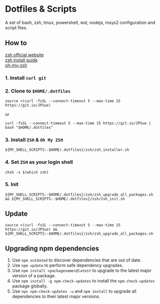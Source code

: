 # Dotfiles & Scripts
A set of bash, zsh, tmux, powershell, wsl, nodejs, msys2 configuration and script files.


## How to
[zsh official website](http://zsh.sourceforge.net)  
[zsh install guide](https://github.com/robbyrussell/oh-my-zsh/wiki/Installing-ZSH)  
[oh-my-zsh](https://ohmyz.sh/)

### 1. Install `curl git`

### 2. Clone to `$HOME/.dotfiles`
`source <(curl -fsSL --connect-timeout 5 --max-time 15 https://git.io/JPSue)`

or

`curl -fsSL --connect-timeout 5 --max-time 15 https://git.io/JPSue | bash "$HOME/.dotfiles"`

### 3. Install `ZSH` & `Oh My ZSH`
`${MY_SHELL_SCRIPTS:-$HOME/.dotfiles}/zsh/zsh_installer.sh`

### 4. Set `ZSH` as your login shell
`chsh -s $(which zsh)`

### 5. Init
`${MY_SHELL_SCRIPTS:-$HOME/.dotfiles}/zsh/zsh_upgrade_all_packages.sh && ${MY_SHELL_SCRIPTS:-$HOME/.dotfiles}/zsh/zsh_init.sh`

## Update
`source <(curl -fsSL --connect-timeout 5 --max-time 15 https://git.io/JPSue) && ${MY_SHELL_SCRIPTS:-$HOME/.dotfiles}/zsh/zsh_upgrade_all_packages.sh`

## Upgrading npm dependencies
1. Use `npm outdated` to discover dependencies that are out of date.
2. Use `npm update` to perform safe dependency upgrades.
3. Use `npm install <packagename>@latest` to upgrade to the latest major version of a package.
4. Use `npm install -g npm-check-updates` to install the `npm-check-updates` package globally.
5. Use `npx npm-check-updates -u` and `npm install` to upgrade all dependencies to their latest major versions.
